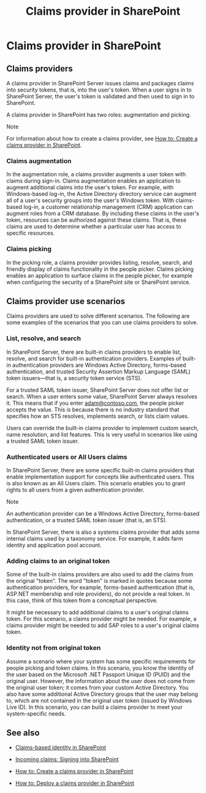 ﻿---
title: Claims provider in SharePoint
ms.date: 09/25/2017
ms.prod: sharepoint
ms.assetid: 5918d5b6-5fd6-4f41-9473-a15b1491d056
---


# Claims provider in SharePoint

## Claims providers

A claims provider in SharePoint Server issues claims and packages claims into security tokens, that is, into the user's token. When a user signs in to SharePoint Server, the user's token is validated and then used to sign in to SharePoint.
  
    
    
A claims provider in SharePoint has two roles: augmentation and picking.
  
> [!NOTE]
> For information about how to create a claims provider, see  [How to: Create a claims provider in SharePoint](how-to-create-a-claims-provider-in-sharepoint.md). 
  
    
    


### Claims augmentation

In the augmentation role, a claims provider augments a user token with claims during sign-in. Claims augmentation enables an application to augment additional claims into the user's token. For example, with Windows-based log-in, the Active Directory directory service can augment all of a user's security groups into the user's Windows token. With claims-based log-in, a customer relationship management (CRM) application can augment roles from a CRM database. By including these claims in the user's token, resources can be authorized against these claims. That is, these claims are used to determine whether a particular user has access to specific resources.
  
    
    

### Claims picking

In the picking role, a claims provider provides listing, resolve, search, and friendly display of claims functionality in the people picker. Claims picking enables an application to surface claims in the people picker, for example when configuring the security of a SharePoint site or SharePoint service. 
  
    
    

## Claims provider use scenarios

Claims providers are used to solve different scenarios. The following are some examples of the scenarios that you can use claims providers to solve.
  
    
    

### List, resolve, and search

In SharePoint Server, there are built-in claims providers to enable list, resolve, and search for built-in authentication providers. Examples of built-in authentication providers are Windows Active Directory, forms-based authentication, and trusted Security Assertion Markup Language (SAML) token issuers—that is, a security token service (STS). 
  
    
    
For a trusted SAML token issuer, SharePoint Server does not offer list or search. When a user enters some value, SharePoint Server always resolves it. This means that if you enter adam@contoso.com, the people picker accepts the value. This is because there is no industry standard that specifies how an STS resolves, implements search, or lists claim values.
  
    
    
Users can override the built-in claims provider to implement custom search, name resolution, and list features. This is very useful in scenarios like using a trusted SAML token issuer.
  
    
    

### Authenticated users or All Users claims

In SharePoint Server, there are some specific built-in claims providers that enable implementation support for concepts like authenticated users. This is also known as an All Users claim. This scenario enables you to grant rights to all users from a given authentication provider.
  
> [!NOTE]
> An authentication provider can be a Windows Active Directory, forms-based authentication, or a trusted SAML token issuer (that is, an STS). 
  
    
    

In SharePoint Server, there is also a systems claims provider that adds some internal claims used by a taxonomy service. For example, it adds farm identity and application pool account.
  
    
    

### Adding claims to an original token

Some of the built-in claims providers are also used to add the claims from the original "token". The word "token" is marked in quotes because some authentication providers, for example, forms-based authentication (that is, ASP.NET membership and role providers), do not provide a real token. In this case, think of this token from a conceptual perspective.
  
    
    
It might be necessary to add additional claims to a user's original claims token. For this scenario, a claims provider might be needed. For example, a claims provider might be needed to add SAP roles to a user's original claims token.
  
    
    

### Identity not from original token

Assume a scenario where your system has some specific requirements for people picking and token claims. In this scenario, you know the identity of the user based on the Microsoft .NET Passport Unique ID (PUID) and the original user. However, the information about the user does not come from the original user token; it comes from your custom Active Directory. You also have some additional Active Directory groups that the user may belong to, which are not contained in the original user token (issued by Windows Live ID). In this scenario, you can build a claims provider to meet your system-specific needs.
  
    
    

## See also
<a name="bk_addresources"> </a>


-  [Claims-based identity in SharePoint](claims-based-identity-in-sharepoint.md)
    
  
-  [Incoming claims: Signing into SharePoint](incoming-claims-signing-into-sharepoint.md)
    
  
-  [How to: Create a claims provider in SharePoint](how-to-create-a-claims-provider-in-sharepoint.md)
    
  
-  [How to: Deploy a claims provider in SharePoint](how-to-deploy-a-claims-provider-in-sharepoint.md)
    
  

